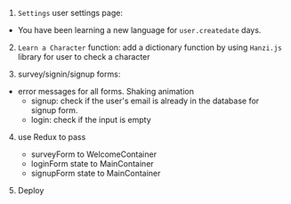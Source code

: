 1. `Settings` user settings page:

- You have been learning a new language for `user.createdate` days.

2. `Learn a Character` function: add a dictionary function by using `Hanzi.js` library for user to check a character

3. survey/signin/signup forms:

- error messages for all forms. Shaking animation
  - signup: check if the user's email is already in the database for signup form.
  - login: check if the input is empty

4. use Redux to pass

   - surveyForm to WelcomeContainer
   - loginForm state to MainContainer
   - signupForm state to MainContainer

5. Deploy
